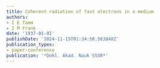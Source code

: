 ```yaml
---
title: Coherent radiation of fast electrons in a medium
authors:
- I E Tamm
- I M Frank
date: '1937-01-01'
publishDate: '2024-11-15T01:34:50.563848Z'
publication_types:
- paper-conference
publication: '*Dokl. Akad. Nauk SSSR*'
---
```

